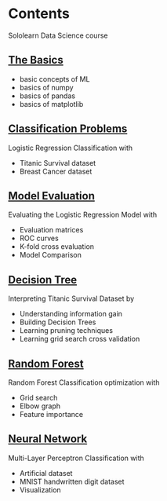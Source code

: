# Contents
Sololearn Data Science course

[The Basics](Basics.ipynb)
---

- basic concepts of ML
- basics of numpy
- basics of pandas
- basics of matplotlib

[Classification Problems](Classification.ipynb)
---

Logistic Regression Classification with
- Titanic Survival dataset
- Breast Cancer dataset

[Model Evaluation](ModelEvaluation.ipynb)
---

Evaluating the Logistic Regression Model with
- Evaluation matrices
- ROC curves
- K-fold cross evaluation
- Model Comparison

[Decision Tree](DecisionTree.ipynb)
---

Interpreting Titanic Survival Dataset by
- Understanding information gain
- Building Decision Trees
- Learning pruning techniques
- Learning grid search cross validation

[Random Forest](RandomForest.ipynb)
---

Random Forest Classification optimization with
- Grid search
- Elbow graph
- Feature importance

[Neural Network](NeuralNetwork.ipynb)
---

Multi-Layer Perceptron Classification with
- Artificial dataset
- MNIST handwritten digit dataset
- Visualization
